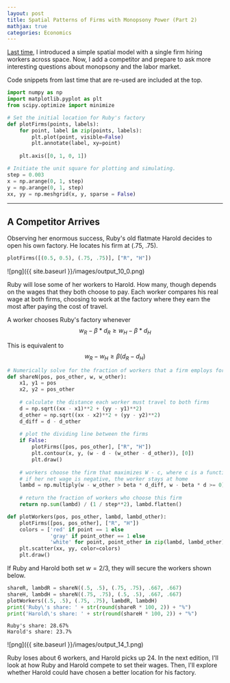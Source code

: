 ```yaml
---
layout: post
title: Spatial Patterns of Firms with Monopsony Power (Part 2)
mathjax: true
categories: Economics
---
```


[Last time](https://williamsca.github.io/Monopsony1/), I introduced a simple spatial model with a single firm hiring workers across space. Now, I add a competitor and prepare to ask more interesting questions about monopsony and the labor market.

Code snippets from last time that are re-used are included at the top.

```python
import numpy as np
import matplotlib.pyplot as plt
from scipy.optimize import minimize
```

```python
# Set the initial location for Ruby's factory
def plotFirms(points, labels):
    for point, label in zip(points, labels):
        plt.plot(point, visible=False)
        plt.annotate(label, xy=point)
        
    plt.axis([0, 1, 0, 1])
```

```python
# Initiate the unit square for plotting and simulating.
step = 0.003
x = np.arange(0, 1, step)
y = np.arange(0, 1, step)
xx, yy = np.meshgrid(x, y, sparse = False)
```

---

## A Competitor Arrives
Observing her enormous success, Ruby's old flatmate Harold decides to open his own factory. He locates his firm at (.75, .75).


```python
plotFirms([(0.5, 0.5), (.75, .75)], ["R", "H"])
```


![png]({{ site.baseurl }}/images/output_10_0.png)


Ruby will lose some of her workers to Harold. How many, though depends on the wages that they both choose to pay. Each worker compares his real wage at both firms, choosing to work at the factory where they earn the most after paying the cost of travel.

A worker chooses Ruby's factory whenever $$w_R - \beta * d_R \geq w_H - \beta * d_H$$ 

This is equivalent to $$w_R - w_H \geq \beta(d_R - d_H)$$


```python
# Numerically solve for the fraction of workers that a firm employs for a given wage.
def shareN(pos, pos_other, w, w_other):
    x1, y1 = pos
    x2, y2 = pos_other
    
    # calculate the distance each worker must travel to both firms
    d = np.sqrt((xx - x1)**2 + (yy - y1)**2)
    d_other = np.sqrt((xx - x2)**2 + (yy - y2)**2)
    d_diff = d - d_other
    
    # plot the dividing line between the firms
    if False:
        plotFirms([pos, pos_other], ["R", "H"])
        plt.contour(x, y, (w - d - (w_other - d_other)), [0])
        plt.draw()
    
    # workers choose the firm that maximizes W - c, where c is a function of distance
    # if her net wage is negative, the worker stays at home
    lambd = np.multiply(w - w_other > beta * d_diff, w - beta * d >= 0)
        
    # return the fraction of workers who choose this firm
    return np.sum(lambd) / (1 / step**2), lambd.flatten()

def plotWorkers(pos, pos_other, lambd, lambd_other):
    plotFirms([pos, pos_other], ["R", "H"])
    colors = ['red' if point == 1 else 
              'gray' if point_other == 1 else 
              'white' for point, point_other in zip(lambd, lambd_other)]
    plt.scatter(xx, yy, color=colors)
    plt.draw()
```

If Ruby and Harold both set $w = 2/3$, they will secure the workers shown below.


```python
shareR, lambdR = shareN((.5, .5), (.75, .75), .667, .667)
shareH, lambdH = shareN((.75, .75), (.5, .5), .667, .667)
plotWorkers((.5, .5), (.75, .75), lambdR, lambdH)
print('Ruby\'s share: ' + str(round(shareR * 100, 2)) + "%")
print('Harold\'s share: ' + str(round(shareH * 100, 2)) + "%")
```

    Ruby's share: 28.67%
    Harold's share: 23.7%
    


![png]({{ site.baseurl }}/images/output_14_1.png)


Ruby loses about 6 workers, and Harold picks up 24. In the next edition, I'll look at how Ruby and Harold compete to set their wages. Then, I'll explore whether Harold could have chosen a better location for his factory.

